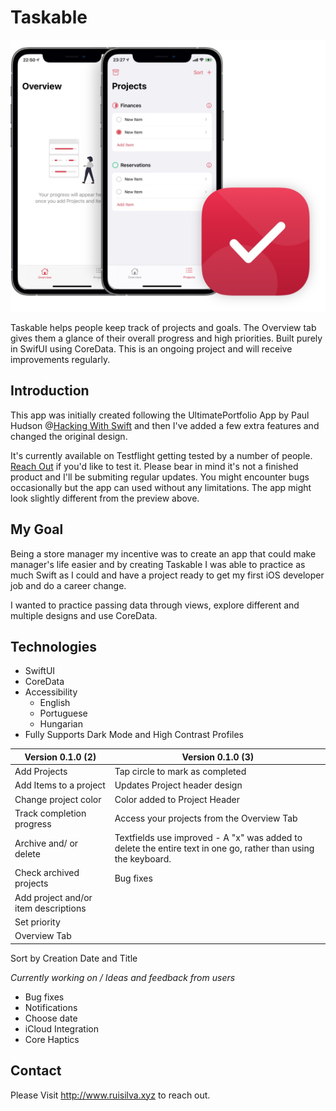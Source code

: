 # Taskable

![Taskable Preview](taskable-preview.jpg)

Taskable helps people keep track of projects and goals. The Overview tab gives them a glance of their overall progress and high priorities. Built purely in SwifUI using CoreData. This is an ongoing project and will receive improvements regularly. 



## Introduction

This app was initially created following the UltimatePortfolio App by Paul Hudson @[Hacking With Swift](https://www.hackingwithswift.com) and then I've added a few extra features and changed the original design.

It's currently available on Testflight getting tested by a number of people. [Reach Out](http://ruisilva.xyz) if you'd like to test it. Please bear in mind it's not a finished product and I'll be submiting regular updates. You might encounter bugs occasionally but the app can used without any limitations. The app might look slightly different from the preview above.


## My Goal

Being a store manager my incentive was to create an app that could make manager's life easier and by creating Taskable I was able to practice as much Swift as I could and have a project ready to get my first iOS developer job and do a career change. 

I wanted to practice passing data through views, explore different and multiple designs and use CoreData.

## Technologies

* SwiftUI
* CoreData
* Accessibility 
  * English
  * Portuguese
  * Hungarian
* Fully Supports Dark Mode and High Contrast Profiles

Version 0.1.0 (2) | Version 0.1.0 (3) 
------------ | -------------
Add Projects | Tap circle to mark as completed
Add Items to a project | Updates Project header design
Change project color | Color added to Project Header
Track completion progress | Access your projects from the Overview Tab
Archive and/ or delete | Textfields use improved -  A "x" was added to delete the entire text in one go, rather than using the keyboard. 
Check archived projects | Bug fixes
Add project and/or item descriptions |
Set priority |
Overview Tab |
Sort by Creation Date and Title

*Currently working on / Ideas and feedback from users*
* Bug fixes
* Notifications
* Choose date
* iCloud Integration
* Core Haptics

## Contact

Please Visit http://www.ruisilva.xyz to reach out.
